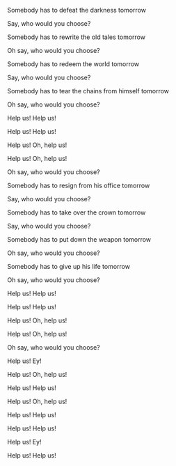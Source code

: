 Somebody has to defeat the darkness tomorrow

Say, who would you choose?

Somebody has to rewrite the old tales tomorrow

Oh say, who would you choose?

Somebody has to redeem the world tomorrow

Say, who would you choose?

Somebody has to tear the chains from himself tomorrow

Oh say, who would you choose?


Help us! Help us!

Help us! Help us!

Help us! Oh, help us!

Help us! Oh, help us!


Oh say, who would you choose?

Somebody has to resign from his office tomorrow

Say, who would you choose?

Somebody has to take over the crown tomorrow

Say, who would you choose?

Somebody has to put down the weapon tomorrow

Oh say, who would you choose?

Somebody has to give up his life tomorrow

Oh say, who would you choose?


Help us! Help us!

Help us! Help us!

Help us! Oh, help us!

Help us! Oh, help us!

Oh say, who would you choose?

Help us! Ey!

Help us! Oh, help us!

Help us! Help us!

Help us! Oh, help us!

Help us! Help us!

Help us! Help us!

Help us! Ey!

Help us! Help us!
